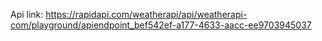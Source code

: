Api link:
https://rapidapi.com/weatherapi/api/weatherapi-com/playground/apiendpoint_bef542ef-a177-4633-aacc-ee9703945037
